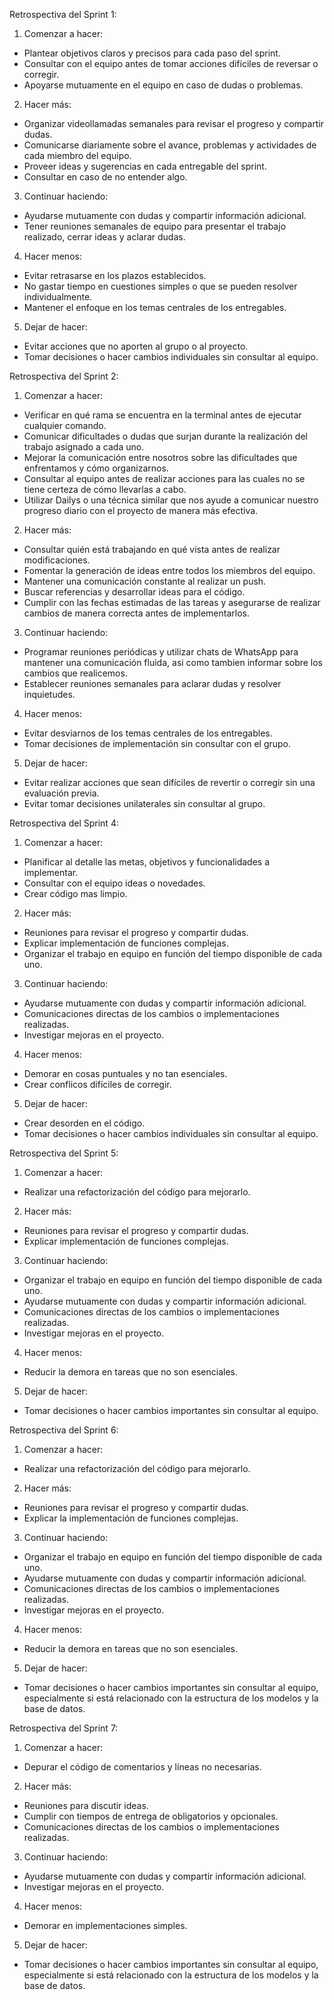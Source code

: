 <!-- ---------------------------------------------------------------------------- -->
Retrospectiva del Sprint 1:

1. Comenzar a hacer:
- Plantear objetivos claros y precisos para cada paso del sprint.
- Consultar con el equipo antes de tomar acciones difíciles de reversar o corregir.
- Apoyarse mutuamente en el equipo en caso de dudas o problemas.

2. Hacer más:
- Organizar videollamadas semanales para revisar el progreso y compartir dudas.
- Comunicarse diariamente sobre el avance, problemas y actividades de cada miembro del equipo.
- Proveer ideas y sugerencias en cada entregable del sprint.
- Consultar en caso de no entender algo.

3. Continuar haciendo:
- Ayudarse mutuamente con dudas y compartir información adicional.
- Tener reuniones semanales de equipo para presentar el trabajo realizado, cerrar ideas y aclarar dudas.

4. Hacer menos:
- Evitar retrasarse en los plazos establecidos.
- No gastar tiempo en cuestiones simples o que se pueden resolver individualmente.
- Mantener el enfoque en los temas centrales de los entregables.

5. Dejar de hacer:
- Evitar acciones que no aporten al grupo o al proyecto.
- Tomar decisiones o hacer cambios individuales sin consultar al equipo.


<!-- ---------------------------------------------------------------------------- -->
Retrospectiva del Sprint 2:
1. Comenzar a hacer:
- Verificar en qué rama se encuentra en la terminal antes de ejecutar cualquier comando.
- Comunicar dificultades o dudas que surjan durante la realización del trabajo asignado a cada uno.
- Mejorar la comunicación entre nosotros sobre las dificultades que enfrentamos y cómo organizarnos.
- Consultar al equipo antes de realizar acciones para las cuales no se tiene certeza de cómo llevarlas a cabo.
- Utilizar Dailys o una técnica similar que nos ayude a comunicar nuestro progreso diario con el proyecto de manera más efectiva.

2. Hacer más:
- Consultar quién está trabajando en qué vista antes de realizar modificaciones.
- Fomentar la generación de ideas entre todos los miembros del equipo.
- Mantener una comunicación constante al realizar un push.
- Buscar referencias y desarrollar ideas para el código.
- Cumplir con las fechas estimadas de las tareas y asegurarse de realizar cambios de manera correcta antes de implementarlos.

3. Continuar haciendo:
- Programar reuniones periódicas y utilizar chats de WhatsApp para mantener una comunicación fluida, asi como tambien informar sobre los cambios que realicemos.
- Establecer reuniones semanales para aclarar dudas y resolver inquietudes.

4. Hacer menos:
- Evitar desviarnos de los temas centrales de los entregables.
- Tomar decisiones de implementación sin consultar con el grupo.

5. Dejar de hacer:
- Evitar realizar acciones que sean difíciles de revertir o corregir sin una evaluación previa.
- Evitar tomar decisiones unilaterales sin consultar al grupo.


<!-- ---------------------------------------------------------------------------- -->
Retrospectiva del Sprint 4:

1. Comenzar a hacer:
- Planificar al detalle las metas, objetivos y funcionalidades a implementar.
- Consultar con el equipo ideas o novedades.
- Crear código mas limpio.


2. Hacer más:
- Reuniones para revisar el progreso y compartir dudas.
- Explicar implementación de funciones complejas.
- Organizar el trabajo en equipo en función del tiempo disponible de cada uno.


3. Continuar haciendo:
- Ayudarse mutuamente con dudas y compartir información adicional.
- Comunicaciones directas de los cambios o implementaciones realizadas.
- Investigar mejoras en el proyecto.

4. Hacer menos:
- Demorar en cosas puntuales y no tan esenciales.
- Crear conflicos difíciles de corregir.

5. Dejar de hacer:
- Crear desorden en el código.
- Tomar decisiones o hacer cambios individuales sin consultar al equipo.

<!-- ---------------------------------------------------------------------------- -->
Retrospectiva del Sprint 5:

1. Comenzar a hacer:
- Realizar una refactorización del código para mejorarlo.

2. Hacer más:
- Reuniones para revisar el progreso y compartir dudas.
- Explicar implementación de funciones complejas.

3. Continuar haciendo:
- Organizar el trabajo en equipo en función del tiempo disponible de cada uno.
- Ayudarse mutuamente con dudas y compartir información adicional.
- Comunicaciones directas de los cambios o implementaciones realizadas.
- Investigar mejoras en el proyecto.

4. Hacer menos:
- Reducir la demora en tareas que no son esenciales.

5. Dejar de hacer:
- Tomar decisiones o hacer cambios importantes sin consultar al equipo.

<!---------------------------------------------------------------------------------->
Retrospectiva del Sprint 6:

1. Comenzar a hacer:
- Realizar una refactorización del código para mejorarlo.

2. Hacer más:
- Reuniones para revisar el progreso y compartir dudas.
- Explicar la implementación de funciones complejas.

3. Continuar haciendo:
- Organizar el trabajo en equipo en función del tiempo disponible de cada uno.
- Ayudarse mutuamente con dudas y compartir información adicional.
- Comunicaciones directas de los cambios o implementaciones realizadas.
- Investigar mejoras en el proyecto.

4. Hacer menos:
- Reducir la demora en tareas que no son esenciales.

5. Dejar de hacer:
- Tomar decisiones o hacer cambios importantes sin consultar al equipo, especialmente si está relacionado con la estructura de los modelos y la base de datos.

<!---------------------------------------------------------------------------------->
Retrospectiva del Sprint 7:

1. Comenzar a hacer:
- Depurar el código de comentarios y líneas no necesarias.

2. Hacer más:
- Reuniones para discutir ideas.
- Cumplir con tiempos de entrega de obligatorios y opcionales.
- Comunicaciones directas de los cambios o implementaciones realizadas.

3. Continuar haciendo:
- Ayudarse mutuamente con dudas y compartir información adicional.
- Investigar mejoras en el proyecto.

4. Hacer menos:
- Demorar en implementaciones simples.

5. Dejar de hacer:
- Tomar decisiones o hacer cambios importantes sin consultar al equipo, especialmente si está relacionado con la estructura de los modelos y la base de datos.



